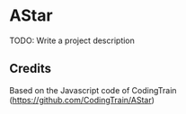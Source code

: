 # AStar
TODO: Write a project description
## Credits
Based on the Javascript code of CodingTrain (https://github.com/CodingTrain/AStar)
